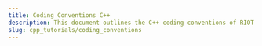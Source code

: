 ```yaml
---
title: Coding Conventions C++
description: This document outlines the C++ coding conventions of RIOT.
slug: cpp_tutorials/coding_conventions
---
```

